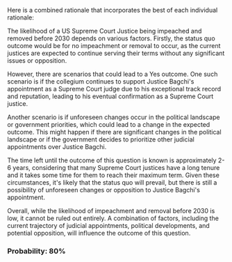 Here is a combined rationale that incorporates the best of each individual rationale:

The likelihood of a US Supreme Court Justice being impeached and removed before 2030 depends on various factors. Firstly, the status quo outcome would be for no impeachment or removal to occur, as the current justices are expected to continue serving their terms without any significant issues or opposition.

However, there are scenarios that could lead to a Yes outcome. One such scenario is if the collegium continues to support Justice Bagchi's appointment as a Supreme Court judge due to his exceptional track record and reputation, leading to his eventual confirmation as a Supreme Court justice.

Another scenario is if unforeseen changes occur in the political landscape or government priorities, which could lead to a change in the expected outcome. This might happen if there are significant changes in the political landscape or if the government decides to prioritize other judicial appointments over Justice Bagchi.

The time left until the outcome of this question is known is approximately 2-6 years, considering that many Supreme Court justices have a long tenure and it takes some time for them to reach their maximum term. Given these circumstances, it's likely that the status quo will prevail, but there is still a possibility of unforeseen changes or opposition to Justice Bagchi's appointment.

Overall, while the likelihood of impeachment and removal before 2030 is low, it cannot be ruled out entirely. A combination of factors, including the current trajectory of judicial appointments, political developments, and potential opposition, will influence the outcome of this question.

### Probability: 80%